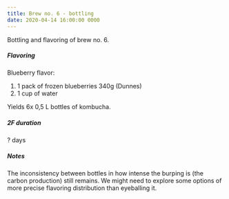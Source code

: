 ```yaml
---
title: Brew no. 6 - bottling
date: 2020-04-14 16:00:00 0000
---
```


Bottling and flavoring of brew no. 6.

##### Flavoring

Blueberry flavor:
1. 1 pack of frozen blueberries 340g (Dunnes)
2. 1 cup of water

Yields 6x 0,5 L bottles of kombucha.

##### 2F duration

? days

##### Notes

The inconsistency between bottles in how intense the burping is (the carbon
production) still remains. We might need to explore some options of more
precise flavoring distribution than eyeballing it.